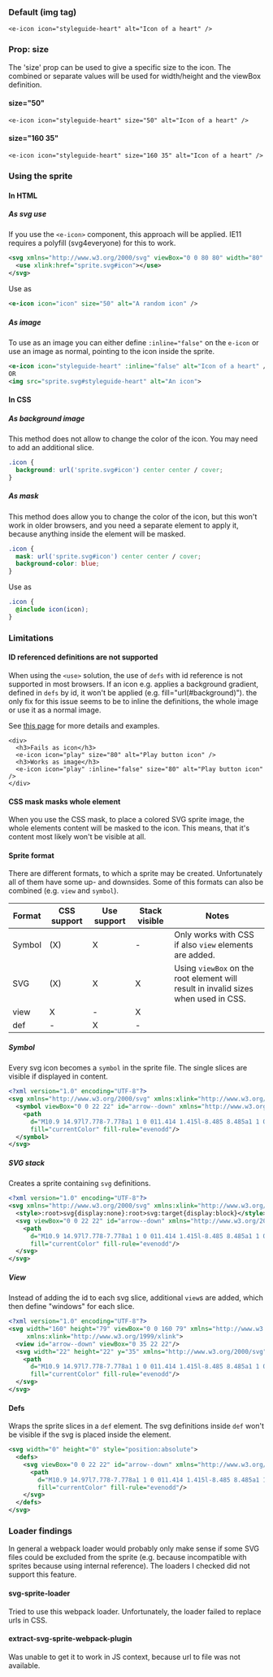 ### Default (img tag)

```vue
<e-icon icon="styleguide-heart" alt="Icon of a heart" />
```

### Prop: size

The 'size' prop can be used to give a specific size to the icon. The combined or separate values will be used for width/height and the viewBox definition.

#### size="50"
```vue
<e-icon icon="styleguide-heart" size="50" alt="Icon of a heart" />
```

#### size="160 35"
```vue
<e-icon icon="styleguide-heart" size="160 35" alt="Icon of a heart" />
```

### Using the sprite

#### In HTML

##### As svg use

If you use the `<e-icon>` component, this approach will be applied. IE11 requires a polyfill (svg4everyone) for this to work.

```svg
<svg xmlns="http://www.w3.org/2000/svg" viewBox="0 0 80 80" width="80" height="80">
  <use xlink:href="sprite.svg#icon"></use>
</svg>
```

Use as

```xml
<e-icon icon="icon" size="50" alt="A random icon" />
```

##### As image

To use as an image you can either define `:inline="false"` on the `e-icon` or use an image as normal, pointing to the icon inside the sprite.

```xml
<e-icon icon="styleguide-heart" :inline="false" alt="Icon of a heart" />
OR
<img src="sprite.svg#styleguide-heart" alt="An icon">
```

#### In CSS

##### As background image

This method does not allow to change the color of the icon. You may need to add an additional slice.

```css
.icon {
  background: url('sprite.svg#icon') center center / cover;
}
```

##### As mask

This method does allow you to change the color of the icon, but this won't work in older browsers, and you need a separate element to apply it, because anything inside the element will be masked.

```css
.icon {
  mask: url('sprite.svg#icon') center center / cover;
  background-color: blue;
}
```

Use as

```scss
.icon {
  @include icon(icon);
}
```


### Limitations

#### ID referenced definitions are not supported

When using the `<use>` solution, the use of `defs` with id reference is not supported in most browsers. If an icon e.g. applies a background gradient, defined in `defs` by id, it won't be applied (e.g. fill="url(#background)"). the only fix for this issue seems to be to inline the definitions, the whole image or use it as a normal image.

See [this page](https://stackoverflow.com/questions/44235845/svg-use-and-gradients-as-fill) for more details and examples.

```vue
<div>
  <h3>Fails as icon</h3>
  <e-icon icon="play" size="80" alt="Play button icon" />
  <h3>Works as image</h3>
  <e-icon icon="play" :inline="false" size="80" alt="Play button icon" />
</div>
```

#### CSS mask masks whole element

When you use the CSS mask, to place a colored SVG sprite image, the whole elements content will be masked to the icon. This means, that it's content most likely won't be visible at all.

#### Sprite format

There are different formats, to which a sprite may be created. Unfortunately all of them have some up- and downsides. Some of this formats can also be combined (e.g. `view` and `symbol`).

Format | CSS support | Use support | Stack visible | Notes
--- | --- | --- | --- | ---
Symbol | (X) | X | - | Only works with CSS if also `view` elements are added.
SVG | (X) | X | X | Using `viewBox` on the root element will result in invalid sizes when used in CSS.
view | X | - | X |
def | - | X | - | 

##### Symbol

Every svg icon becomes a `symbol` in the sprite file. The single slices are visible if displayed in content.

```svg
<?xml version="1.0" encoding="UTF-8"?>
<svg xmlns="http://www.w3.org/2000/svg" xmlns:xlink="http://www.w3.org/1999/xlink">
  <symbol viewBox="0 0 22 22" id="arrow--down" xmlns="http://www.w3.org/2000/svg">
    <path
      d="M10.9 14.97l7.778-7.778a1 1 0 011.414 1.415l-8.485 8.485a1 1 0 01-1.415 0L1.707 8.607a1 1 0 111.414-1.415l7.778 7.779z"
      fill="currentColor" fill-rule="evenodd"/>
  </symbol>
</svg>
```

##### SVG stack

Creates a sprite containing `svg` definitions.

```svg
<?xml version="1.0" encoding="UTF-8"?>
<svg xmlns="http://www.w3.org/2000/svg" xmlns:xlink="http://www.w3.org/1999/xlink">
  <style>:root>svg{display:none}:root>svg:target{display:block}</style>
  <svg viewBox="0 0 22 22" id="arrow--down" xmlns="http://www.w3.org/2000/svg">
    <path
      d="M10.9 14.97l7.778-7.778a1 1 0 011.414 1.415l-8.485 8.485a1 1 0 01-1.415 0L1.707 8.607a1 1 0 111.414-1.415l7.778 7.779z"
      fill="currentColor" fill-rule="evenodd"/>
  </svg>
</svg>
```

##### View

Instead of adding the id to each svg slice, additional `view`s are added, which then define "windows" for each slice.

```svg
<?xml version="1.0" encoding="UTF-8"?>
<svg width="160" height="79" viewBox="0 0 160 79" xmlns="http://www.w3.org/2000/svg"
     xmlns:xlink="http://www.w3.org/1999/xlink">
  <view id="arrow--down" viewBox="0 35 22 22"/>
  <svg width="22" height="22" y="35" xmlns="http://www.w3.org/2000/svg">
    <path
      d="M10.9 14.97l7.778-7.778a1 1 0 011.414 1.415l-8.485 8.485a1 1 0 01-1.415 0L1.707 8.607a1 1 0 111.414-1.415l7.778 7.779z"
      fill="currentColor" fill-rule="evenodd"/>
  </svg>
</svg>
```

#### Defs

Wraps the sprite slices in a `def` element. The svg definitions inside `def` won't be visible if the svg is placed inside the element.

````svg
<svg width="0" height="0" style="position:absolute">
  <defs>
    <svg viewBox="0 0 22 22" id="arrow--down" xmlns="http://www.w3.org/2000/svg">
      <path
        d="M10.9 14.97l7.778-7.778a1 1 0 011.414 1.415l-8.485 8.485a1 1 0 01-1.415 0L1.707 8.607a1 1 0 111.414-1.415l7.778 7.779z"
        fill="currentColor" fill-rule="evenodd"/>
    </svg>
  </defs>
</svg>
````

### Loader findings

In general a webpack loader would probably only make sense if some SVG files could be excluded from the sprite (e.g. because incompatible with sprites because using internal reference). The loaders I checked did not support this feature.

#### svg-sprite-loader

Tried to use this webpack loader. Unfortunately, the loader failed to replace urls in CSS.

#### extract-svg-sprite-webpack-plugin

Was unable to get it to work in JS context, because url to file was not available.
